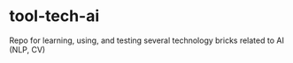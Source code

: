 # tool-tech-ai
Repo for learning, using, and testing several technology bricks related to AI (NLP, CV)
